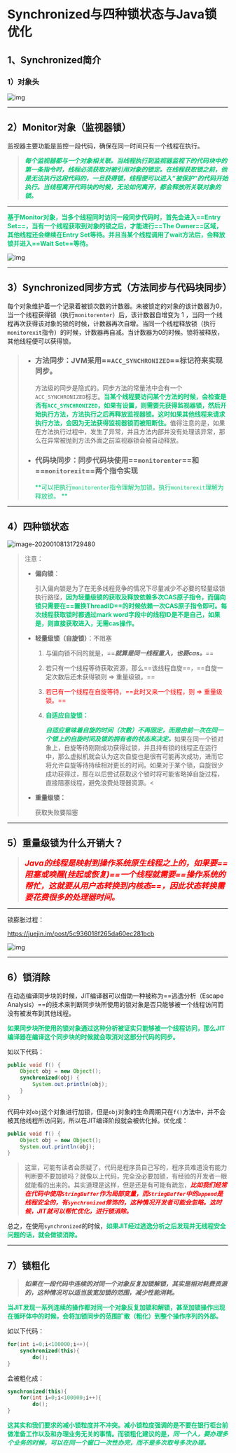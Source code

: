 # Synchronized与四种锁状态与Java锁优化



## 1、Synchronized简介

### 1）对象头

![img](../PicSource/640-20200108111040166.jpeg)

------



## 2）Monitor对象（监视器锁）

监视器主要功能是监控一段代码，确保在同一时间只有一个线程在执行。

> <font color='#02C874'>***每个监视器都与一个对象相关联。当线程执行到监视器监视下的代码块中的第一条指令时，线程必须获取对被引用对象的锁定。在线程获取锁之前，他是无法执行这段代码的，一旦获得锁，线程便可以进入“被保护”的代码开始执行。当线程离开代码块的时候，无论如何离开，都会释放所关联对象的锁。***</font>

------

<font color='#02C874'>**基于Monitor对象，当多个线程同时访问一段同步代码时，首先会进入==Entry Set==，当有一个线程获取到对象的锁之后，才能进行==The Owner==区域，其他线程还会继续在Entry Set等待。并且当某个线程调用了wait方法后，会释放锁并进入==Wait Set==等待。**</font>

![img](../PicSource/15660298698995.jpg)

------

## 3）Synchronized同步方式（方法同步与代码块同步）

每个对象维护着一个记录着被锁次数的计数器。未被锁定的对象的该计数器为0，当一个线程获得锁（执行`monitorenter`）后，该计数器自增变为 1 ，当同一个线程再次获得该对象的锁的时候，计数器再次自增。当同一个线程释放锁（执行`monitorexit`指令）的时候，计数器再自减。当计数器为0的时候。锁将被释放，其他线程便可以获得锁。



> - ### 方法同步：JVM采用==`ACC_SYNCHRONIZED`==标记符来实现同步。
>
>   方法级的同步是隐式的。同步方法的常量池中会有一个`ACC_SYNCHRONIZED`标志。<font color='#02C874'>**当某个线程要访问某个方法的时候，会检查是否有`ACC_SYNCHRONIZED`，如果有设置，则需要先获得监视器锁，然后开始执行方法，方法执行之后再释放监视器锁。这时如果其他线程来请求执行方法，会因为无法获得监视器锁而被阻断住。**</font>值得注意的是，如果在方法执行过程中，发生了异常，并且方法内部并没有处理该异常，那么在异常被抛到方法外面之前监视器锁会被自动释放。
>
> - ### 代码块同步：同步代码块使用==`monitorenter`==和==`monitorexit`==两个指令实现
>
>   <font color='#02C874'>**可以把执行`monitorenter`指令理解为加锁，执行`monitorexit`理解为释放锁。 **</font>

------



## 4）四种锁状态



![image-20200108131729480](../PicSource/image-20200108131729480.png)

> 注意：
>
> - **偏向锁**：
>
>   引入偏向锁是为了在无多线程竞争的情况下尽量减少不必要的轻量级锁执行路径，**<font color='#02C874'>因为轻量级锁的获取及释放依赖多次CAS原子指令，而偏向锁只需要在==置换ThreadID==的时候依赖一次CAS原子指令即可。每次线程获取锁时都通过mark word字段中的线程ID是不是自己，如果是，则直接获取进入，无需cas操作。</font>**
>
> - **轻量级锁（自旋锁）**：不阻塞
>
>   1. 与偏向锁不同的就是，==***就算是同一线程重入，也要cas。***==
>   
>   2. 若只有一个线程等待获取资源，那么==该线程自旋==，==自旋一定次数后还未获得锁则 &rArr; 重量级锁。==
>   
>   3. <font color='red'>若已有一个线程在自旋等待，==此时又来一个线程，则 &rArr; 重量级锁。==</font>
>   
>   4. <font color='#02C874'>**自适应自旋锁：**</font>
>   
>      <font color='#02C874'>***自适应意味着自旋的时间（次数）不再固定，而是由前一次在同一个锁上的自旋时间及锁的拥有者的状态来决定。***</font>如果在同一个锁对象上，自旋等待刚刚成功获得过锁，并且持有锁的线程正在运行中，那么虚拟机就会认为这次自旋也是很有可能再次成功，进而它将允许自旋等待持续相对更长的时间。如果对于某个锁，自旋很少成功获得过，那在以后尝试获取这个锁时将可能省略掉自旋过程，直接阻塞线程，避免浪费处理器资源。<
>   
> - **重量级锁：**
>
>   获取失败要阻塞

------

## 5）重量级锁为什么开销大？

> <font color='red' size=4>***Java的线程是映射到操作系统原生线程之上的，如果要==阻塞或唤醒(挂起或恢复)==一个线程就需要==操作系统的帮忙，这就要从用户态转换到内核态==，因此状态转换需要花费很多的处理器时间。***</font>

------

锁膨胀过程：

https://juejin.im/post/5c936018f265da60ec281bcb

![img](../PicSource/e0e01e43gy1g1cozajzz3j22zf1e7u0x.jpg)

------

## 6）锁消除

在动态编译同步块的时候，JIT编译器可以借助一种被称为==逃逸分析（Escape Analysis）==的技术来判断同步块所使用的锁对象是否只能够被一个线程访问而没有被发布到其他线程。

<font color='#02C874'>**如果同步块所使用的锁对象通过这种分析被证实只能够被一个线程访问，那么JIT编译器在编译这个同步块的时候就会取消对这部分代码的同步。**</font>

如以下代码：

```java
public void f() {
    Object obj = new Object();
    synchronized(obj) {
        System.out.println(obj);
    }
}
```

代码中对`obj`这个对象进行加锁，但是`obj`对象的生命周期只在`f()`方法中，并不会被其他线程所访问到，所以在JIT编译阶段就会被优化掉。优化成：

```java
public void f() {
    Object obj = new Object();
    System.out.println(obj);
}
```

> 这里，可能有读者会质疑了，代码是程序员自己写的，程序员难道没有能力判断要不要加锁吗？就像以上代码，完全没必要加锁，有经验的开发者一眼就能看的出来的。其实道理是这样，但是还是有可能有疏忽，<font color='red'>***比如我们经常在代码中使用`StringBuffer`作为局部变量，而`StringBuffer`中的`append`是线程安全的，有`synchronized`修饰的，这种情况开发者可能会忽略。这时候，JIT就可以帮忙优化，进行锁消除。***</font>

总之，在使用`synchronized`的时候，<font color='#02C874'>**如果JIT经过逃逸分析之后发现并无线程安全问题的话，就会做锁消除。**</font>

------

## 7）锁粗化

> ***如果在一段代码中连续的对同一个对象反复加锁解锁，其实是相对耗费资源的，这种情况可以适当放宽加锁的范围，减少性能消耗。***

<font color='#02C874'>**当JIT发现一系列连续的操作都对同一个对象反复加锁和解锁，甚至加锁操作出现在循环体中的时候，会将加锁同步的范围扩散（粗化）到整个操作序列的外部。**</font>

如以下代码：

```java
for(int i=0;i<100000;i++){  
    synchronized(this){  
        do();  
}  
```

会被粗化成：

```java
synchronized(this){  
    for(int i=0;i<100000;i++){  
        do();  
}  
```

<font color='#02C874'>**这其实和我们要求的减小锁粒度并不冲突。减小锁粒度强调的是不要在银行柜台前做准备工作以及和办理业务无关的事情。而锁粗化建议的是，*同一个人，要办理多个业务的时候，可以在同一个窗口一次性办完，而不是多次取号多次办理。***</font>


